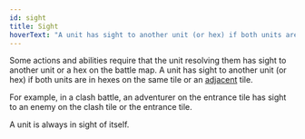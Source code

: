 ```yaml
---
id: sight
title: Sight
hoverText: "A unit has sight to another unit (or hex) if both units are in hexes on the same tile or an adjacent tile."
---
```


Some actions and abilities require that the unit resolving them has sight to another unit or a hex on the battle map. A unit has sight to another unit (or hex) if both units are in hexes on the same tile or an [adjacent](/docs/all/glossary/adjacent) tile. 

For example, in a clash battle, an adventurer on the entrance tile has sight to an enemy on the clash tile or the entrance tile. 

A unit is always in sight of itself. 
